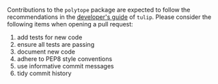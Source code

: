 Contributions to the `polytope` package are expected to follow the
recommendations in the [developer's guide][dev_guide] of `tulip`.
Please consider the following items when opening a pull request:

1. add tests for new code
2. ensure all tests are passing
3. document new code
4. adhere to PEP8 style conventions
5. use informative commit messages
6. tidy commit history

[dev_guide]: https://github.com/tulip-control/tulip-control/blob/master/doc/dev_guide.rst
